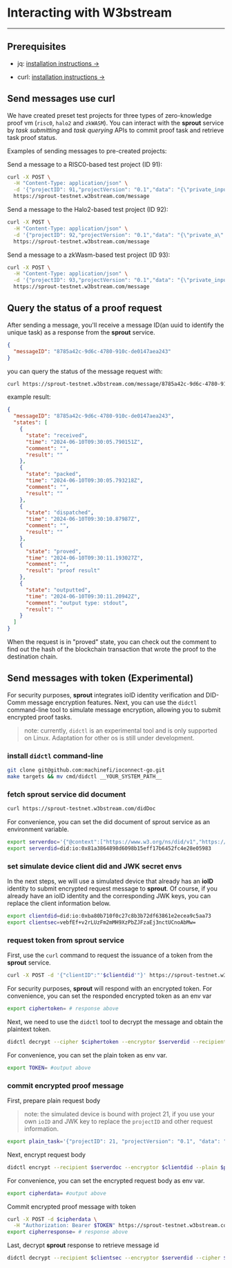 # Interacting with W3bstream

---

## Prerequisites

- jq:
  [installation instructions →](https://jqlang.github.io/jq/)

- curl:
  [installation instructions →](https://curl.se/)

## Send messages use curl

We have created preset test projects for three types of zero-knowledge proof vm
(`risc0`, `halo2` and `zkWASM`). You can interact with the **sprout**
service by _task submitting_ and _task querying_ APIs to commit proof task and
retrieve task proof status.

Examples of sending messages to pre-created projects:

Send a message to a RISC0-based test project (ID 91):

```bash
curl -X POST \
  -H "Content-Type: application/json" \
  -d '{"projectID": 91,"projectVersion": "0.1","data": "{\"private_input\":\"14\", \"public_input\":\"3,34\", \"receipt_type\":\"Snark\"}"}'\
  https://sprout-testnet.w3bstream.com/message
```

Send a message to the Halo2-based test project (ID 92):

```bash
curl -X POST \
  -H "Content-Type: application/json" \
  -d '{"projectID": 92,"projectVersion": "0.1","data": "{\"private_a\": 3, \"private_b\": 4}"}' \
  https://sprout-testnet.w3bstream.com/message
```

Send a message to a zkWasm-based test project (ID 93):

```bash
curl -X POST \
  -H "Content-Type: application/json" \
  -d '{"projectID": 93,"projectVersion": "0.1","data": "{\"private_input\": [1, 1] , \"public_input\": [2] }"}' \
  https://sprout-testnet.w3bstream.com/message
```

## Query the status of a proof request

After sending a message, you'll receive a message ID(an uuid to identify the
unique task) as a response from the **sprout** service.

```json
{
  "messageID": "8785a42c-9d6c-4780-910c-de0147aea243"
}
```

you can query the status of the message request with:

```bash
curl https://sprout-testnet.w3bstream.com/message/8785a42c-9d6c-4780-910c-de0147aea243 | jq -r '.'
```

example result:

```json
{
  "messageID": "8785a42c-9d6c-4780-910c-de0147aea243",
  "states": [
    {
      "state": "received",
      "time": "2024-06-10T09:30:05.790151Z",
      "comment": "",
      "result": ""
    },
    {
      "state": "packed",
      "time": "2024-06-10T09:30:05.793218Z",
      "comment": "",
      "result": ""
    },
    {
      "state": "dispatched",
      "time": "2024-06-10T09:30:10.87987Z",
      "comment": "",
      "result": ""
    },
    {
      "state": "proved",
      "time": "2024-06-10T09:30:11.193027Z",
      "comment": "",
      "result": "proof result"
    },
    {
      "state": "outputted",
      "time": "2024-06-10T09:30:11.20942Z",
      "comment": "output type: stdout",
      "result": ""
    }
  ]
}
```

When the request is in "proved" state, you can check out the comment to find out
the hash of the blockchain transaction that wrote the proof to the destination
chain.

## Send messages with token (Experimental)

For security purposes, **sprout** integrates ioID identity verification and
DID-Comm message encryption features. Next, you can use the `didctl`
command-line tool to simulate message encryption, allowing you to submit
encrypted proof tasks.

> note: currently, `didctl` is an experimental tool and is only supported on
> Linux. Adaptation for other os is still under development.

### install `didctl` command-line

```bash
git clone git@github.com:machinefi/ioconnect-go.git
make targets && mv cmd/didctl __YOUR_SYSTEM_PATH__
```

### fetch **sprout** service did document

```bash
curl https://sprout-testnet.w3bstream.com/didDoc
```

For convenience, you can set the did document of sprout service as an
environment variable.

```bash
export serverdoc='{"@context":["https://www.w3.org/ns/did/v1","https://w3id.org/security#keyAgreementMethod"],"id":"did:io:0x81a3864898d6098b15eff17b6452fc4e28e05983","authentication":["did:io:0x81a3864898d6098b15eff17b6452fc4e28e05983#Key-secp256k1-2147483616"],"keyAgreement":["did:io:0xaefe2f283b262978a1cabc483410593d62c9c732#Key-p256-2147483617"],"verificationMethod":[{"id":"did:io:0xaefe2f283b262978a1cabc483410593d62c9c732#Key-p256-2147483617","type":"JsonWebKey2020","controller":"did:io:0x81a3864898d6098b15eff17b6452fc4e28e05983","publicKeyJwk":{"crv":"P-256","x":"xaKC13yoR2Q6FSF6mrm027-onSs9qud4OApuIE6eFd4","y":"PQk3EoMlKYf9FqorTUN8slXpNSpHyhZdxDBJ9dJmnzE","d":"","kty":"EC","kid":"Key-p256-2147483617"}},{"id":"did:io:0x81a3864898d6098b15eff17b6452fc4e28e05983#Key-secp256k1-2147483616","type":"JsonWebKey2020","controller":"did:io:0x81a3864898d6098b15eff17b6452fc4e28e05983","publicKeyJwk":{"crv":"secp256k1","x":"CBlqq_7ZfcFALq4UL-GRMrKok8Zj8XNRBCWG4XT4sVQ","y":"SopcvJFTWw8hOEUl_eE96YIcpDttqeRZSMkz4-dho6Q","d":"","kty":"EC","kid":"Key-secp256k1-2147483616"}}]}'
export serverdid=did:io:0x81a3864898d6098b15eff17b6452fc4e28e05983
```

### set simulate device client did and JWK secret envs

In the next steps, we will use a simulated device that already has an **ioID**
identity to submit encrypted request message to **sprout**. Of course, if you
already have an ioID identity and the corresponding JWK keys, you can replace
the client information below.

```bash
export clientdid=did:io:0xba80b710f0c27c8b3b72df63861e2ecea9c5aa73
export clientsec=vebfEf+v2rLUzFm2mMH9XzPbZJFzaEj3nctUCnoAbMw=
```

### request token from **sprout** service

First, use the `curl` command to request the issuance of a token from the
**sprout** service.

```bash
curl -X POST -d '{"clientID":"'$clientdid'"}' https://sprout-testnet.w3bstream.com/issue_vc
```

For security purposes, **sprout** will respond with an encrypted token. For
convenience, you can set the responded encrypted token as an env var

```bash
export ciphertoken= # response above
```

Next, we need to use the `didctl` tool to decrypt the message and obtain the
plaintext token.

```bash
didctl decrypt --cipher $ciphertoken --encryptor $serverdid --recipient $clientsec --recipient-id 2
```

For convenience, you can set the plain token as env var.

```bash
export TOKEN= #output above
```

### commit encrypted proof message

First, prepare plain request body

> note: the simulated device is bound with project 21, if you use your
> own `ioID` and JWK key to replace the `projectID` and other request
> information.

```bash
export plain_task='{"projectID": 21, "projectVersion": "0.1", "data": "{\"private_input\":\"14\", \"public_input\":\"3,34\", \"receipt_type\":\"Snark\"}"}'
```

Next, encrypt request body

```bash
didctl encrypt --recipient $serverdoc --encryptor $clientdid --plain $plain_task
```

For convenience, you can set the encrypted request body as env var.

```bash
export cipherdata= #output above
```

Commit encrypted proof message with token

```bash
curl -X POST -d $cipherdata \
  -H "Authorization: Bearer $TOKEN" https://sprout-testnet.w3bstream.com/message
export cipherresponse= # response above
```

Last, decrypt **sprout** response to retrieve message id

```bash
didctl decrypt --recipient $clientsec --encryptor $serverdid --cipher $cipherresp --recipient-id 2
```
